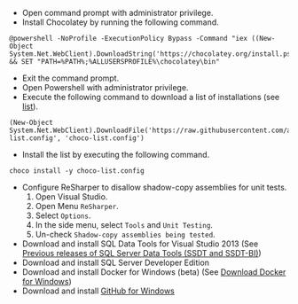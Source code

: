 - Open command prompt with administrator privilege.
- Install Chocolatey by running the following command.
```console
@powershell -NoProfile -ExecutionPolicy Bypass -Command "iex ((New-Object System.Net.WebClient).DownloadString('https://chocolatey.org/install.ps1'))" && SET "PATH=%PATH%;%ALLUSERSPROFILE%\chocolatey\bin"
```
- Exit the command prompt.
- Open Powershell with administrator privilege.
- Execute the following command to download a list of installations (see [list](https://github.com/alexhokl/installation/blob/master/choco-list.config)).
```console
(New-Object System.Net.WebClient).DownloadFile('https://raw.githubusercontent.com/alexhokl/installation/master/choco-list.config', 'choco-list.config')
```
- Install the list by executing the following command.
```console
choco install -y choco-list.config
```
- Configure ReSharper to disallow shadow-copy assemblies for unit tests.
  1. Open Visual Studio.
  2. Open Menu `ReSharper`.
  3. Select `Options`.
  4. In the side menu, select `Tools` and `Unit Testing`.
  5. Un-check `Shadow-copy assemblies being tested`.
- Download and install SQL Data Tools for Visual Studio 2013 (See [Previous releases of SQL Server Data Tools (SSDT and SSDT-BI)](https://msdn.microsoft.com/en-us/library/mt674919.aspx))
- Download and install SQL Server Developer Edition
- Download and install Docker for Windows (beta) (See [Download Docker for
  Windows](https://docs.docker.com/docker-for-windows/))
- Download and install [GitHub for Windows](https://desktop.github.com/)

